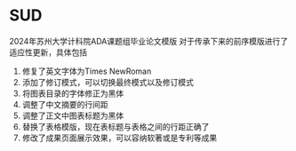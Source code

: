 # SUD
2024年苏州大学计科院ADA课题组毕业论文模版
对于传承下来的前序模版进行了适应性更新，具体包括
1. 修复了英文字体为Times NewRoman
2. 添加了修订模式，可以切换最终模式以及修订模式
3. 将图表目录的字体修正为黑体
4. 调整了中文摘要的行间距
5. 调整了正文中图表标题为黑体
6. 替换了表格模版，现在表标题与表格之间的行距正确了
7. 修改了成果页面展示效果，可以容纳软著或是专利等成果
